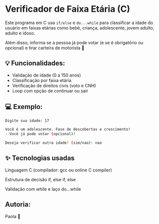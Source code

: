 # Verificador de Faixa Etária (C)

Este programa em C usa `if/else` e `do...while` para classificar a idade do usuário em faixas etárias como bebê, criança, adolescente, jovem adulto, adulto e idoso.

Além disso, informa se a pessoa já pode votar (e se é obrigatório ou opcional) e tirar carteira de motorista 🪪

## 💡 Funcionalidades:

- Validação de idade (0 a 150 anos)
- Classificação por faixa etária
- Verificação de direitos civis (voto e CNH)
- Loop com opção de continuar ou sair

## 💻 Exemplo:

```bash
Digite sua idade: 17

Você é um adolescente. Fase de descobertas e crescimento!
- Você já pode votar (opcional)!

Deseja verificar outra idade? (sim/nao): nao
```

## ✨ Tecnologias usadas
Linguagem C (compilador: gcc ou online C compiler)

Estrutura de decisão if, else if, else

Validação com while e laço do...while

## Autoria:
Paola 💅
